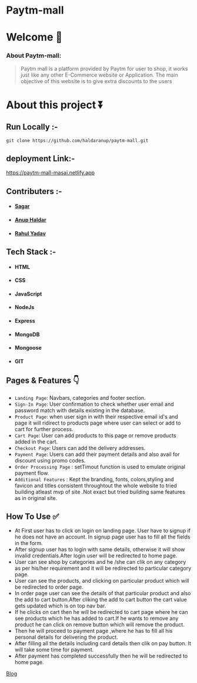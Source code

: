 # Paytm-mall


<!-- ![Paytm-mall]() -->


# Welcome :wave:

### About Paytm-mall:

> Paytm mall is a platform provided by Paytm for user to shop, it works just like any other E-Commerce website or Application. The main objective of this website is to give extra discounts to the users

# About this project ⏬

## Run Locally :-
``git clone https://github.com/haldaranup/paytm-mall.git``



## deployment Link:-
https://paytm-mall-masai.netlify.app

## Contributers :- 
- #### [Sagar](https://www.linkedin.com/in//)
- #### [Anup Haldar](https://www.linkedin.com/in/haldar-anup/)
- #### [Rahul Yadav](https://www.linkedin.com/in//)



## Tech Stack :- 

- #### HTML
- #### CSS 
- #### JavaScript
- #### NodeJs
- #### Express
- #### MongoDB
- #### Mongoose
- #### GIT


## Pages & Features :point_down:


- `Landing Page`: Navbars, categories and footer section.
- `Sign-In Page`: User confirmation to check whether user email and password match with details existing in the database.
- `Product Page`: when user sign in with their respective email id's and  page it will ridirect to products page where user can select or add to cart for further process.
- `Cart Page`: User can add products to this page or remove products added in the cart.
- `Checkout Page`: Users can add the delivery addresses.
- `Payment Page`: Users can add their payment details and also avail for discount using promo codes.
- `Order Processing Page` : setTimout function is used to emulate original payment flow.
- `Additional Features` : Kept the branding, fonts, colors,styling and favicon and titles consistent throughtout the whole website to tried building atleast mvp of site .Not exact but tried  building same features as in original site.
 
## How To Use ✅

- At First user has to click on login on landing page. User have to signup if he does not have an account. In signup page user has to  fill  all the fields in the form.
- After signup user has to login with same details, otherwise it will show invalid credentials.After login user will be redirected to home page.
- User can see shop by categories and he /she can clik on any category as per his/her requirement and it will be redirected to particular category page.
- User can see the products, and clicking on particular product which will be redirected to order page.
- In order page user can see the details of that particular product and also the add to cart button.After cliking the add to cart button the cart value gets updated which is on top nav bar.
- If he clicks on cart then he will be redirected to cart page where he can see products which he has added to cart.If he wants to remove any product he can click on remove button which will remove the product. 
- Then he will proceed to payment page ,where he has to fill all his personal details for delivering the product.
- After filling all the details including card details then clik on pay button. It will take some time for payment.
- After payment has completed successfully then he will be redirected to home page.


<!-- 
## Screenshots :- 
## For more details :- ![frontpage]() -->

[Blog]()
